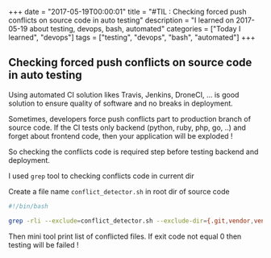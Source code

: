 +++
date = "2017-05-19T00:00:01"
title = "#TIL : Checking forced push conflicts on source code in auto testing"
description = "I learned on 2017-05-19 about testing, devops, bash, automated"
categories = ["Today I learned", "devops"]
tags = ["testing", "devops", "bash", "automated"]
+++



## Checking forced push conflicts on source code in auto testing

Using automated CI solution likes Travis, Jenkins, DroneCI, ... is good solution to ensure quality of software and no breaks in deployment.

Sometimes, developers force push conflicts part to production branch of source code. If the CI tests only backend (python, ruby, php, go, ..) and forget about frontend code, then your application will be exploded !

So checking the conflicts code is required step before testing backend and deployment.

I used `grep` tool to checking conflicts code in current dir

Create a file name `conflict_detector.sh` in root dir of source code

```bash
#!/bin/bash

grep -rli --exclude=conflict_detector.sh --exclude-dir={.git,vendor,venv,node_modules} "<<<<<<< HEAD" .
```

Then mini tool print list of conflicted files. If exit code not equal 0 then testing will be failed !
